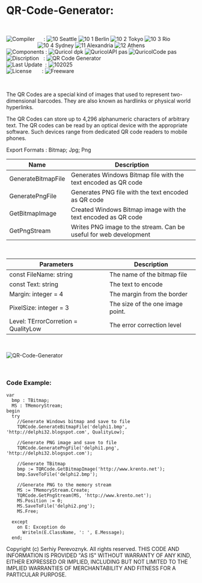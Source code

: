 # QR-Code-Generator:


</br>

![Compiler](https://github.com/user-attachments/assets/a916143d-3f1b-4e1f-b1e0-1067ef9e0401) &nbsp;&nbsp;&nbsp;&nbsp;&nbsp;: ![10 Seattle](https://github.com/user-attachments/assets/c70b7f21-688a-4239-87c9-9a03a8ff25ab) ![10 1 Berlin](https://github.com/user-attachments/assets/bdcd48fc-9f09-4830-b82e-d38c20492362) ![10 2 Tokyo](https://github.com/user-attachments/assets/5bdb9f86-7f44-4f7e-aed2-dd08de170bd5) ![10 3 Rio](https://github.com/user-attachments/assets/e7d09817-54b6-4d71-a373-22ee179cd49c)   
&nbsp;&nbsp;&nbsp;&nbsp;&nbsp;&nbsp;&nbsp;&nbsp;&nbsp;&nbsp;&nbsp;&nbsp;&nbsp;&nbsp;&nbsp;&nbsp;&nbsp;&nbsp;&nbsp;&nbsp;&nbsp;![10 4 Sydney](https://github.com/user-attachments/assets/e75342ca-1e24-4a7e-8fe3-ce22f307d881) ![11 Alexandria](https://github.com/user-attachments/assets/64f150d0-286a-4edd-acab-9f77f92d68ad) ![12 Athens](https://github.com/user-attachments/assets/59700807-6abf-4e6d-9439-5dc70fc0ceca)  
![Components](https://github.com/user-attachments/assets/d6a7a7a4-f10e-4df1-9c4f-b4a1a8db7f0e) : ![Quricol dpk](https://github.com/user-attachments/assets/76cf4a65-392d-488e-a55c-166a9874fc78) ![QuricolAPI pas](https://github.com/user-attachments/assets/ad1d1184-5fdb-498b-b0a1-075b24dfdab3) ![QuricolCode pas](https://github.com/user-attachments/assets/d82c75fa-b5e6-45bd-9db1-0ee456c6d051)  
![Discription](https://github.com/user-attachments/assets/4a778202-1072-463a-bfa3-842226e300af) &nbsp;&nbsp;: ![QR Code Generator](https://github.com/user-attachments/assets/979ca4f1-af21-46a4-ab9b-0f5f673541ac)  
![Last Update](https://github.com/user-attachments/assets/e1d05f21-2a01-4ecf-94f3-b7bdff4d44dd) &nbsp;: ![102025](https://github.com/user-attachments/assets/62cea8cc-bd7d-49bd-b920-5590016735c0)  
![License](https://github.com/user-attachments/assets/ff71a38b-8813-4a79-8774-09a2f3893b48) &nbsp;&nbsp;&nbsp;&nbsp;&nbsp;&nbsp;: ![Freeware](https://github.com/user-attachments/assets/1fea2bbf-b296-4152-badd-e1cdae115c43)

</br>

The QR Codes are a  special kind of images that used to represent two-dimensional barcodes. They are also known as hardlinks or physical world hyperlinks.

The QR Codes can store up to 4,296 alphanumeric characters of arbitrary text. The  QR codes can be read by an optical device with the appropriate software. Such devices range from dedicated QR code readers to mobile phones.

Export Formats : Bitmap; Jpg; Png


| Name | Description |
|---|---|
| GenerateBitmapFile  | Generates Windows Bitmap file with the text encoded as QR code |
| GeneratePngFile  | Generates PNG file with the text encoded as QR code  |
| GetBitmapImage |  Created Windows Bitmap image with the text encoded as QR code |
| GetPngStream | Writes PNG image to the stream. Can be useful for web development |

  <br />


| Parameters | Description |
|---|---|
| const FileName: string | The name of the bitmap file |
| const Text: string | The text to encode |
| Margin: integer = 4 | The margin from the border |
| PixelSize: integer = 3 | The size of the one image point. |  
| Level: TErrorCorretion = QualityLow | The error correction level |

  <br />

![QR-Code-Generator](https://github.com/user-attachments/assets/4402877f-1b66-49f7-bc67-2aada4a671ff)

  <br />

### Code Example:

```
var
  bmp : TBitmap;
  MS : TMemoryStream;
begin
  try
    //Generate Windows bitmap and save to file
    TQRCode.GenerateBitmapFile('delphi1.bmp', 'http://delphi32.blogspot.com', QualityLow);

    //Generate PNG image and save to file
    TQRCode.GeneratePngFile('delphi1.png', 'http://delphi32.blogspot.com');

    //Generate TBitmap
    bmp := TQRCode.GetBitmapImage('http://www.krento.net');
    bmp.SaveToFile('delphi2.bmp');

    //Generate PNG to the memory stream
    MS := TMemoryStream.Create;
    TQRCode.GetPngStream(MS, 'http://www.krento.net');
    MS.Position := 0;
    MS.SaveToFile('delphi2.png');
    MS.Free;

  except
    on E: Exception do
      Writeln(E.ClassName, ': ', E.Message);
  end;
```

Copyright (c) Serhiy Perevoznyk. All rights reserved. THIS CODE AND INFORMATION IS PROVIDED "AS IS" WITHOUT WARRANTY OF ANY KIND, EITHER EXPRESSED OR IMPLIED, INCLUDING BUT NOT LIMITED TO THE IMPLIED WARRANTIES OF MERCHANTABILITY AND FITNESS FOR A PARTICULAR PURPOSE. 
